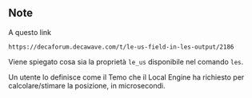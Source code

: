 ## Note
A questo link

```
https://decaforum.decawave.com/t/le-us-field-in-les-output/2186
```

Viene spiegato cosa sia la proprietà `le_us` disponibile nel comando `les`.

Un utente lo definisce come il Temo che il Local Engine ha richiesto per calcolare/stimare la posizione, in microsecondi.
